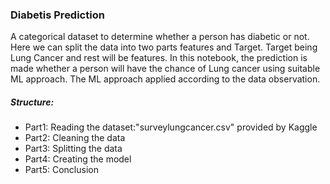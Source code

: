 ### Diabetis Prediction
A categorical dataset to determine whether a person has diabetic or not.
Here we can split the data into two parts features and Target. Target being Lung Cancer and rest will be features.
In this notebook, the prediction is made whether a person will have the chance of Lung cancer using suitable ML approach.
The ML approach applied according to the data observation.
##### Structure:
- Part1: Reading the dataset:"surveylungcancer.csv" provided by Kaggle
- Part2: Cleaning the data
- Part3: Splitting the data
- Part4: Creating the model
- Part5: Conclusion
